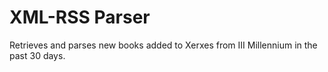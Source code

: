 # XML-RSS Parser
Retrieves and parses new books added to Xerxes from III Millennium in the past 30 days.

